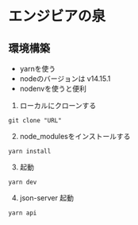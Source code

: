 # エンジビアの泉

## 環境構築
- yarnを使う
- nodeのバージョンは v14.15.1
- nodenvを使うと便利

1. ローカルにクローンする
```git
git clone "URL"
```
2. node_modulesをインストールする
```yarn
yarn install
```
3. 起動
```yarn
yarn dev
```
4. json-server 起動
```
yarn api
```
